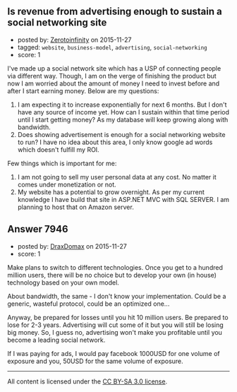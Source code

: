 ## Is revenue from advertising enough to sustain a social networking site

- posted by: [Zerotoinfinity](https://stackexchange.com/users/113237/zerotoinfinity) on 2015-11-27
- tagged: `website`, `business-model`, `advertising`, `social-networking`
- score: 1

<p>I've made up a social network site which has a USP of connecting people via different way. Though, I am on the verge of finishing the product but now I am worried about the amount of money I need to invest before and after I start earning money. Below are my questions:</p>

<ol>
<li>I am expecting it to increase exponentially for next 6 months. But I don't have any source of income yet. How can I sustain within that time period until I start getting money? As my database will keep growing along with bandwidth.</li>
<li>Does showing advertisement is enough for a social networking website to run? I have no idea about this area, I only know google ad words which doesn't fulfill my ROI.</li>
</ol>

<p>Few things which is important for me:</p>

<ol>
<li>I am not going to sell my user personal data at any cost. No matter it comes under monetization or not.</li>
<li>My website has a potential to grow overnight. As per my current knowledge I have build that site in ASP.NET MVC with SQL SERVER. I am planning to host that on Amazon server.</li>
</ol>



## Answer 7946

- posted by: [DraxDomax](https://stackexchange.com/users/4443960/draxdomax) on 2015-11-27
- score: 1

<p>Make plans to switch to different technologies. Once you get to a hundred million users, there will be no choice but to develop your own (in house) technology based on your own model.</p>

<p>About bandwidth, the same - I don't know your implementation. Could be a generic, wasteful protocol, could be an optimized one...</p>

<p>Anyway, be prepared for losses until you hit 10 million users. Be prepared to lose for 2-3 years. Advertising will cut some of it but you will still be losing big money. So, I guess no, advertising won't make you profitable until you become a leading social network.</p>

<p>If I was paying for ads, I would pay facebook 1000USD for one volume of exposure and you, 50USD for the same volume of exposure.</p>




---

All content is licensed under the [CC BY-SA 3.0 license](https://creativecommons.org/licenses/by-sa/3.0/).
